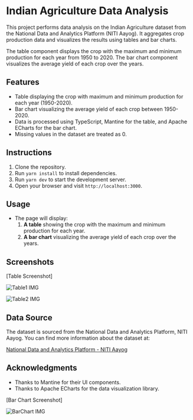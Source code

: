 # Indian Agriculture Data Analysis

This project performs data analysis on the Indian Agriculture dataset from the National Data and Analytics Platform (NITI Aayog). It aggregates crop production data and visualizes the results using tables and bar charts. 

The table component displays the crop with the maximum and minimum production for each year from 1950 to 2020. The bar chart component visualizes the average yield of each crop over the years.

## Features

- Table displaying the crop with maximum and minimum production for each year (1950-2020).
- Bar chart visualizing the average yield of each crop between 1950-2020.
- Data is processed using TypeScript, Mantine for the table, and Apache ECharts for the bar chart.
- Missing values in the dataset are treated as 0.

## Instructions

1. Clone the repository.
2. Run `yarn install` to install dependencies.
3. Run `yarn dev` to start the development server.
4. Open your browser and visit `http://localhost:3000`.

## Usage  

- The page will display:
  1. **A table** showing the crop with the maximum and minimum production for each year.
  2. **A bar chart** visualizing the average yield of each crop over the years.

## Screenshots

[Table Screenshot]

![Table1 IMG](https://github.com/user-attachments/assets/b0122fae-1b21-4ce0-9469-335ea594e9d6)

![Table2 IMG](https://github.com/user-attachments/assets/4d05a2d4-508e-45b8-9b76-f3c6a6f8520e)

## Data Source

The dataset is sourced from the National Data and Analytics Platform, NITI Aayog. You can find more information about the dataset at: 

[National Data and Analytics Platform - NITI Aayog](https://ndap.niti.gov.in/)

## Acknowledgments

- Thanks to Mantine for their UI components.
- Thanks to Apache ECharts for the data visualization library.


[Bar Chart Screenshot]

![BarChart IMG](https://github.com/user-attachments/assets/38506d7c-d827-456d-bee0-34802e2fee1c)



